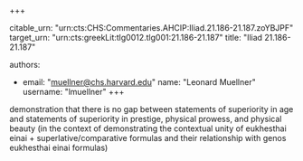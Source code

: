 +++


citable_urn: "urn:cts:CHS:Commentaries.AHCIP:Iliad.21.186-21.187.zoYBJPF"
target_urn: "urn:cts:greekLit:tlg0012.tlg001:21.186-21.187"
title: "Iliad 21.186-21.187"

authors:
- email: "muellner@chs.harvard.edu"
  name: "Leonard Muellner"
  username: "lmuellner"
+++

<p>demonstration that there is no gap between statements of superiority in age and statements of superiority in prestige, physical prowess, and physical beauty (in the context of demonstrating the contextual unity of eukhesthai einai + superlative/comparative formulas and their relationship with genos eukhesthai einai formulas)</p>
